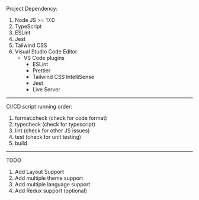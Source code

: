 Project Dependency:

1. Node JS >= 17.0
2. TypeScript
3. ESLint
4. Jest
5. Tailwind CSS
6. Visual Studio Code Editor
   - VS Code plugins
      - ESLint
      - Prettier
      - Tailwind CSS IntelliSense
      - Jest
      - Live Server

---

CI/CD script running order:

1. format:check (check for code format)
2. typecheck (check for typescript)
3. lint (check for other JS issues)
4. test (check for unit testing)
5. build

---
TODO
1. Add Layout Support
2. Add multiple theme support
3. Add multiple language support
4. Add Redux support (optional)
